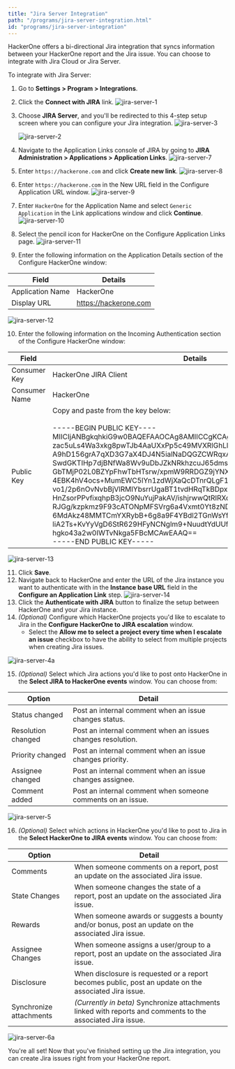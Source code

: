 ```yaml
---
title: "Jira Server Integration"
path: "/programs/jira-server-integration.html"
id: "programs/jira-server-integration"
---
```


HackerOne offers a bi-directional Jira integration that syncs information between your HackerOne report and the Jira issue. You can choose to integrate with Jira Cloud or Jira Server.

To integrate with Jira Server:
1. Go to **Settings > Program > Integrations**.
2. Click the **Connect with JIRA** link.
   ![jira-server-1](./images/jira-server-1.png)

3. Choose **JIRA Server**, and you'll be redirected to this 4-step setup screen where you can configure your Jira integration.
   ![jira-server-3](./images/jira-server-3.png)

   ![jira-server-2](./images/jira-server-2.png)

4. Navigate to the Application Links console of JIRA by going to **JIRA Administration > Applications > Application Links**.
   ![jira-server-7](./images/jira-server-7.png)
5. Enter `https://hackerone.com` and click **Create new link**.
   ![jira-server-8](./images/jira-server-8.png)
6. Enter `https://hackerone.com` in the New URL field in the Configure Application URL window.
   ![jira-server-9](./images/jira-server-9.png)
7. Enter `HackerOne` for the Application Name and select `Generic Application` in the Link applications window and click **Continue**.
   ![jira-server-10](./images/jira-server-10.png)
8.  Select the pencil icon for HackerOne on the Configure Application Links page.
   ![jira-server-11](./images/jira-server-11.png)
9. Enter the following information on the Application Details section of the Configure HackerOne window:

Field | Details
----- | ---------
Application Name | HackerOne
Display URL | https://hackerone.com

![jira-server-12](./images/jira-server-12.png)

10. Enter the following information on the Incoming Authentication section of the Configure HackerOne window:

Field | Details
----- | --------
Consumer Key | HackerOne JIRA Client
Consumer Name | HackerOne
Public Key | Copy and paste from the key below:<br><br>-----BEGIN PUBLIC KEY----<br>MIICIjANBgkqhkiG9w0BAQEFAAOCAg8AMIICCgKCAgEAy8H4gLqU2Lkkce11/Scn<br>zac5uLs4Wa3xkg8pwTJb4AaUXxPp5c49MVXRlGhLMeQ2Wv1AfNvxJu4gcmvUyn6Q<br>A9hD156grA7qXD3G7aX4DJ4N5ialNaDQGZCWRqxAqwrT7KoXZohbiima5bAyUjgG<br>SwdGKTIHp7djBNfWa8Wv9uDbJZkNRkhzcuJ65dmsPk0gURosCzo3FhL9e0kjVt66<br>GbTMjP02L0BZYpFhwTbHTsrw/xpmW9RRDGZ9jYNXbCeki17bYdVSdGswvamvzv5Y<br>4EBK4hV4ocs+MumEWC5lYn1zdWjXaQcDTnrQLgF1BJ//hB7l6nPSrynYCiM4ceCU<br>vo1/2p6nOvNvbBjVlRMIYbsrrUgaBT1tvdHRqTkBDpxzDEQcNBuEgxhxu7oHNDvK<br>HnZsorPPvfixqhpB3jcO9NuYujPakAV/ishjrwwQtRIRXqLAFHYYQxbzfikhi0xs<br>RJGg/kzpkmz9F93cATONpMFSVrg6a4Vxmt0Yt8zND2WNi/8qHCWN2yju2DUWLLRm<br>6MdAkz48MMTCmYXRybB+6g8a9F4YBdl2TGnWsYfQ1R/y0utRKBC+P7cQwVTP8eus<br>liA2Ts+KvYyVgD6StR629HFyNCNglm9+NuudtYdUUfIHGlEq769wLwHX3bgddqBW<br>hgko43a2w0IWTvNkga5FBcMCAwEAAQ==<br>-----END PUBLIC KEY-----

![jira-server-13](./images/jira-server-13.png)

11. Click **Save**.
12. Navigate back to HackerOne and enter the URL of the Jira instance you want to authenticate with in the **Instance base URL** field in the **Configure an Application Link** step.
   ![jira-server-14](./images/jira-server-14.png)
13. Click the **Authenticate with JIRA** button to finalize the setup between HackerOne and your Jira instance.
14. *(Optional)* Configure which HackerOne projects you'd like to escalate to Jira in the **Configure HackerOne to JIRA escalation** window.
     * Select the **Allow me to select a project every time when I escalate an issue** checkbox to have the ability to select from multiple projects when creating Jira issues.

   ![jira-server-4a](./images/jira-server-4a.png)

15. *(Optional)* Select which Jira actions you'd like to post onto HackerOne in the **Select JIRA to HackerOne events** window. You can choose from:

Option | Detail
------ | -------
Status changed | Post an internal comment when an issue changes status.
Resolution changed | Post an internal comment when an issues changes resolution.
Priority changed | Post an internal comment when an issue changes priority.
Assignee changed | Post an internal comment when an issue changes assignee.
Comment added | Post an internal comment when someone comments on an issue.

   ![jira-server-5](./images/jira-server-5.png)

16. *(Optional)* Select which actions in HackerOne you'd like to post to Jira in the **Select HackerOne to JIRA events** window. You can choose from:

Option | Detail
------ | -------
Comments | When someone comments on a report, post an update on the associated Jira issue.
State Changes | When someone changes the state of a report, post an update on the associated Jira issue.
Rewards | When someone awards or suggests a bounty and/or bonus, post an update on the associated Jira issue.
Assignee Changes | When someone assigns a user/group to a report, post an update on the associated Jira issue.
Disclosure | When disclosure is requested or a report becomes public, post an update on the associated Jira issue.
Synchronize attachments | *(Currently in beta)* Synchronize attachments linked with reports and comments to the associated Jira issue. 

   ![jira-server-6a](./images/jira-server-6a.png)

You're all set! Now that you've finished setting up the Jira integration, you can create Jira issues right from your HackerOne report.
